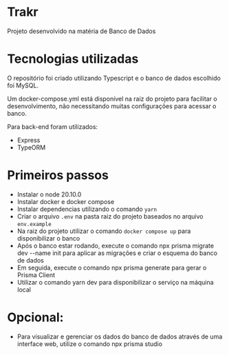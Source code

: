# Trakr
Projeto desenvolvido na matéria de Banco de Dados

# Tecnologias utilizadas
O repositório foi criado utilizando Typescript e o banco de dados escolhido foi MySQL.

Um docker-compose.yml está disponível na raiz do projeto para facilitar o desenvolvimento, não necessitando muitas configurações para acessar o banco.

Para back-end foram utilizados:
- Express
- TypeORM

# Primeiros passos
- Instalar o node 20.10.0
- Instalar docker e docker compose
- Instalar dependencias utilizando o comando ```yarn```
- Criar o arquivo ```.env``` na pasta raiz do projeto baseados no arquivo ```env.example```
- Na raiz do projeto utilizar o comando ```docker compose up``` para disponibilizar o banco
- Após o banco estar rodando, execute o comando npx prisma migrate dev --name init para aplicar as migrações e criar o esquema do banco de dados
- Em seguida, execute o comando npx prisma generate para gerar o Prisma Client
- Utilizar o comando yarn dev para disponibilizar o serviço na máquina local

# Opcional:

- Para visualizar e gerenciar os dados do banco de dados através de uma interface web, utilize o comando npx prisma studio